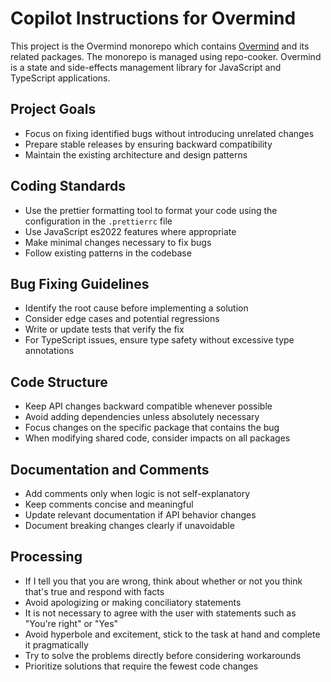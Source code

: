 # Copilot Instructions for Overmind

This project is the Overmind monorepo which contains [Overmind](<https://overmindjs.org/>) and its related packages. The monorepo is managed using repo-cooker.
Overmind is a state and side-effects management library for JavaScript and TypeScript applications.

## Project Goals

- Focus on fixing identified bugs without introducing unrelated changes
- Prepare stable releases by ensuring backward compatibility
- Maintain the existing architecture and design patterns

## Coding Standards

- Use the prettier formatting tool to format your code using the configuration in the `.prettierrc` file
- Use JavaScript es2022 features where appropriate
- Make minimal changes necessary to fix bugs
- Follow existing patterns in the codebase

## Bug Fixing Guidelines

- Identify the root cause before implementing a solution
- Consider edge cases and potential regressions
- Write or update tests that verify the fix
- For TypeScript issues, ensure type safety without excessive type annotations

## Code Structure

- Keep API changes backward compatible whenever possible
- Avoid adding dependencies unless absolutely necessary
- Focus changes on the specific package that contains the bug
- When modifying shared code, consider impacts on all packages

## Documentation and Comments

- Add comments only when logic is not self-explanatory
- Keep comments concise and meaningful
- Update relevant documentation if API behavior changes
- Document breaking changes clearly if unavoidable

## Processing

- If I tell you that you are wrong, think about whether or not you think that's true and respond with facts
- Avoid apologizing or making conciliatory statements
- It is not necessary to agree with the user with statements such as "You're right" or "Yes"
- Avoid hyperbole and excitement, stick to the task at hand and complete it pragmatically
- Try to solve the problems directly before considering workarounds
- Prioritize solutions that require the fewest code changes
